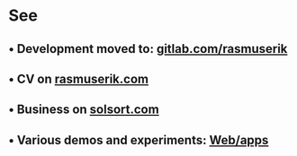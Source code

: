 # See 
## • Development moved to: [gitlab.com/rasmuserik](https://gitlab.com/rasmuserik)
## • CV on [rasmuserik.com](https://rasmuserik.com) 
## • Business on [solsort.com](https://solsort.dk)
## • Various demos and experiments: [Web/apps](https://solsort.dk/web-apps)
